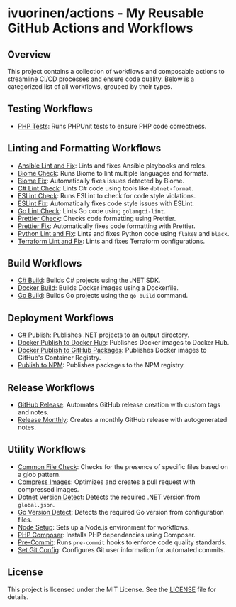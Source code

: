 # ivuorinen/actions - My Reusable GitHub Actions and Workflows

## Overview

This project contains a collection of workflows and composable actions to streamline CI/CD
processes and ensure code quality. Below is a categorized list of all workflows, grouped by their types.

## Testing Workflows

- [PHP Tests][php-tests]: Runs PHPUnit tests to ensure PHP code correctness.

## Linting and Formatting Workflows

- [Ansible Lint and Fix][ansible-lint-fix]: Lints and fixes Ansible playbooks and roles.
- [Biome Check][biome-check]: Runs Biome to lint multiple languages and formats.
- [Biome Fix][biome-fix]: Automatically fixes issues detected by Biome.
- [C# Lint Check][csharp-lint-check]: Lints C# code using tools like `dotnet-format`.
- [ESLint Check][eslint-check]: Runs ESLint to check for code style violations.
- [ESLint Fix][eslint-fix]: Automatically fixes code style issues with ESLint.
- [Go Lint Check][go-lint]: Lints Go code using `golangci-lint`.
- [Prettier Check][prettier-check]: Checks code formatting using Prettier.
- [Prettier Fix][prettier-fix]: Automatically fixes code formatting with Prettier.
- [Python Lint and Fix][python-lint-fix]: Lints and fixes Python code using `flake8` and `black`.
- [Terraform Lint and Fix][terraform-lint-fix]: Lints and fixes Terraform
  configurations.

## Build Workflows

- [C# Build][csharp-build]: Builds C# projects using the .NET SDK.
- [Docker Build][docker-build]: Builds Docker images using a Dockerfile.
- [Go Build][go-build]: Builds Go projects using the `go build` command.

## Deployment Workflows

- [C# Publish][csharp-publish]: Publishes .NET projects to an output directory.
- [Docker Publish to Docker Hub][docker-publish-hub]: Publishes Docker images to Docker Hub.
- [Docker Publish to GitHub Packages][docker-publish-gh]: Publishes Docker images to GitHub's Container Registry.
- [Publish to NPM][npm-publish]: Publishes packages to the NPM registry.

## Release Workflows

- [GitHub Release][github-release]: Automates GitHub release creation with custom tags and notes.
- [Release Monthly][release-monthly]: Creates a monthly GitHub release with autogenerated notes.

## Utility Workflows

- [Common File Check][common-file-check]: Checks for the presence of specific files based on a glob pattern.
- [Compress Images][compress-images]: Optimizes and creates a pull request with compressed images.
- [Dotnet Version Detect][dotnet-v-detect]: Detects the required .NET version from `global.json`.
- [Go Version Detect][go-version-detect]: Detects the required Go version from configuration files.
- [Node Setup][node-setup]: Sets up a Node.js environment for workflows.
- [PHP Composer][php-composer]: Installs PHP dependencies using Composer.
- [Pre-Commit][pre-commit]: Runs `pre-commit` hooks to enforce code quality standards.
- [Set Git Config][set-git-config]: Configures Git user information for automated commits.

## License

This project is licensed under the MIT License. See the [LICENSE](LICENSE.md) file for details.

[ansible-lint-fix]: ansible-lint-fix/README.md
[biome-check]: biome-check/README.md
[biome-fix]: biome-fix/README.md
[common-file-check]: common-file-check/README.md
[compress-images]: compress-images/README.md
[csharp-build]: csharp-build/README.md
[csharp-lint-check]: csharp-lint-check/README.md
[csharp-publish]: csharp-publish/README.md
[docker-build]: docker-build/README.md
[docker-publish-gh]: docker-publish-gh/README.md
[docker-publish-hub]: docker-publish-hub/README.md
[dotnet-v-detect]: dotnet-version-detect/README.md
[eslint-check]: eslint-check/README.md
[eslint-fix]: eslint-fix/README.md
[github-release]: github-release/README.md
[go-build]: go-build/README.md
[go-lint]: go-lint/README.md
[go-version-detect]: go-version-detect/README.md
[node-setup]: node-setup/README.md
[npm-publish]: npm-publish/README.md
[php-composer]: php-composer/README.md
[php-tests]: php-tests/README.md
[pre-commit]: pre-commit/README.md
[prettier-check]: prettier-check/README.md
[prettier-fix]: prettier-fix/README.md
[python-lint-fix]: python-lint-fix/README.md
[release-monthly]: release-monthly/README.md
[set-git-config]: set-git-config/README.md
[terraform-lint-fix]: terraform-lint-fix/README.md
